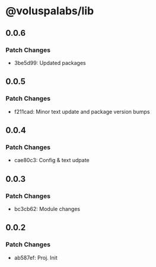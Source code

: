 # @voluspalabs/lib

## 0.0.6

### Patch Changes

- 3be5d99: Updated packages

## 0.0.5

### Patch Changes

- f211cad: Minor text update and package version bumps

## 0.0.4

### Patch Changes

- cae80c3: Config & text udpate

## 0.0.3

### Patch Changes

- bc3cb62: Module changes

## 0.0.2

### Patch Changes

- ab587ef: Proj. Init
